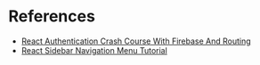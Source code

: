 # References 

- [React Authentication Crash Course With Firebase And Routing](https://www.youtube.com/watch?v=PKwu15ldZ7k)
- [React Sidebar Navigation Menu Tutorial]()